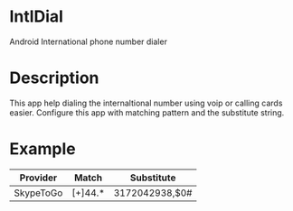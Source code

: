 IntlDial
========

Android International phone number dialer


Description
===========

This app help dialing the internaltional number using voip or calling cards easier.
Configure this app with matching pattern and the substitute string.


Example
=======

| Provider			| Match 			| Substitute      |
| ------------- | ----------- | --------------- |
| SkypeToGo			| [+]44.*			| 3172042938,$0#  |
